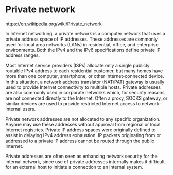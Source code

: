 # Private network

https://en.wikipedia.org/wiki/Private_network

In Internet networking, a private network is a computer network that uses a private address space of IP addresses. These addresses are commonly used for local area networks (LANs) in residential, office, and enterprise environments. Both the IPv4 and the IPv6 specifications define private IP address ranges.

Most Internet service providers (ISPs) allocate only a single publicly routable IPv4 address to each residential customer, but many homes have more than one computer, smartphone, or other Internet-connected device. In this situation, a network address translator (NAT/PAT) gateway is usually used to provide Internet connectivity to multiple hosts. Private addresses are also commonly used in corporate networks which, for security reasons, are not connected directly to the Internet. Often a proxy, SOCKS gateway, or similar devices are used to provide restricted Internet access to network-internal users.

Private network addresses are not allocated to any specific organization. Anyone may use these addresses without approval from regional or local Internet registries. Private IP address spaces were originally defined to assist in delaying IPv4 address exhaustion. IP packets originating from or addressed to a private IP address cannot be routed through the public Internet.

Private addresses are often seen as enhancing network security for the internal network, since use of private addresses internally makes it difficult for an external host to initiate a connection to an internal system.
